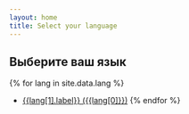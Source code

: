 ```yaml
---
layout: home
title: Select your language
---
```


## Выберите ваш язык

{% for lang in site.data.lang %}
- [{{lang[1].label}} ({{lang[0]}})]({{site.baseurl}}/{{lang[0]}}/)
{% endfor %}

